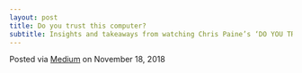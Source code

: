 ```yaml
---
layout: post
title: Do you trust this computer?
subtitle: Insights and takeaways from watching Chris Paine’s ‘DO YOU TRUST THIS COMPUTER?’ on a Sunday afternoon.
---
```

Posted via [Medium](https://medium.com/swlh/https-medium-com-jidindinesh-do-you-trust-this-computer-18b16ca93eb7) on November 18, 2018
